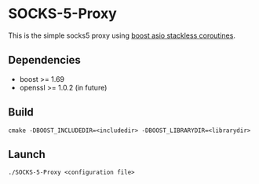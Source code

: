 # SOCKS-5-Proxy
This is the simple socks5 proxy using [boost asio stackless coroutines](https://www.boost.org/doc/libs/1_71_0/doc/html/boost_asio/overview/core/coroutine.html).

## Dependencies
* boost >= 1.69
* openssl >= 1.0.2 (in future)

## Build
```cmake -DBOOST_INCLUDEDIR=<includedir> -DBOOST_LIBRARYDIR=<librarydir>```

## Launch
```./SOCKS-5-Proxy <configuration file>```
